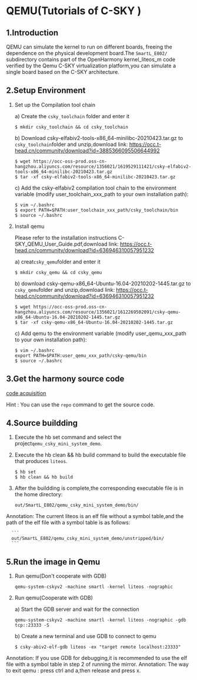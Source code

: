 # QEMU(Tutorials of C-SKY )

## 1.Introduction

QEMU can simulate the kernel to run on different boards, freeing the dependence on the physical development board.The `SmartL_E802/` subdirectory contains part of the OpenHarmony kernel\_liteos\_m code verified by the Qemu C-SKY virtualization platform,you can simulate a single board based on the C-SKY architecture.

## 2.Setup Environment

   1. Set up the Compilation tool chain

      a) Create the `csky_toolchain` folder and enter it

         ```shell
         $ mkdir csky_toolchain && cd csky_toolchain
         ```

      b) Download  csky-elfabiv2-tools-x86_64-minilibc-20210423.tar.gz to `csky_toolchain`folder and unzip,download link: https://occ.t-head.cn/community/download?id=3885366095506644992

         ```shell
         $ wget https://occ-oss-prod.oss-cn-hangzhou.aliyuncs.com/resource/1356021/1619529111421/csky-elfabiv2-tools-x86_64-minilibc-20210423.tar.gz
         $ tar -xf csky-elfabiv2-tools-x86_64-minilibc-20210423.tar.gz
         ```

      c) Add the csky-elfabiv2 compilation tool chain to the environment variable (modify user_toolchain_xxx_path to your own installation path):

         ```shell
         $ vim ~/.bashrc
         $ export PATH=$PATH:user_toolchain_xxx_path/csky_toolchain/bin
         $ source ~/.bashrc
         ```

   2. Install qemu

      Please refer to the installation instructions C-SKY_QEMU_User_Guide.pdf,download link: https://occ.t-head.cn/community/download?id=636946310057951232

      a) creat`csky_qemu`folder and enter it 

         ```shell
         $ mkdir csky_qemu && cd csky_qemu
         ```

      b) download csky-qemu-x86_64-Ubuntu-16.04-20210202-1445.tar.gz to `csky_qemu`folder and unzip,download link: https://occ.t-head.cn/community/download?id=636946310057951232

         ```shell
         $ wget https://occ-oss-prod.oss-cn-hangzhou.aliyuncs.com/resource/1356021/1612269502091/csky-qemu-x86_64-Ubuntu-16.04-20210202-1445.tar.gz
         $ tar -xf csky-qemu-x86_64-Ubuntu-16.04-20210202-1445.tar.gz
         ```

      c) Add qemu to the environment variable (modify user_qemu_xxx_path to your own installation path):

         ```shell
         $ vim ~/.bashrc
         export PATH=$PATH:user_qemu_xxx_path/csky-qemu/bin
         $ source ~/.bashrc
         ```

## 3.Get the harmony source code

[code acquisition ](https://gitee.com/openharmony/docs/blob/master/en/device-dev/get-code/sourcecode-acquire.md)

Hint : You can use the `repo` command to get the source code.

## 4.Source buildding

   1. Execute the hb set command and select the project`qemu_csky_mini_system_demo`.

   2. Execute the hb clean && hb build command to build the executable file that produces `liteos`.

      ```shell
      $ hb set
      $ hb clean && hb build
      ```

   3. After the buildding is complete,the corresponding executable file is in the home directory:

      ```
      out/SmartL_E802/qemu_csky_mini_system_demo/bin/
      ```

   Annotation: The current liteos is an elf file without a symbol table,and the path of the elf file with a symbol table is as follows:

      ```
      out/SmartL_E802/qemu_csky_mini_system_demo/unstripped/bin/
      ```

## 5.Run the image in Qemu

   1. Run qemu(Don't cooperate with GDB)

      ```shell
      qemu-system-cskyv2 -machine smartl -kernel liteos -nographic
      ```

   2. Run qemu(Cooperate with GDB)

      a) Start the GDB server and wait for the connection

         ```shell
         qemu-system-cskyv2 -machine smartl -kernel liteos -nographic -gdb tcp::23333 -S
         ```

      b) Create a new terminal and use GDB to connect to qemu

         ```shell
         $ csky-abiv2-elf-gdb liteos -ex "target remote localhost:23333"
         ```

   Annotation: If you use GDB for debugging,it is recommended to use the elf file with a symbol table in step 2 of running the mirror.
   Annotation: The way to exit qemu : press ctrl and a,then release and press x.
